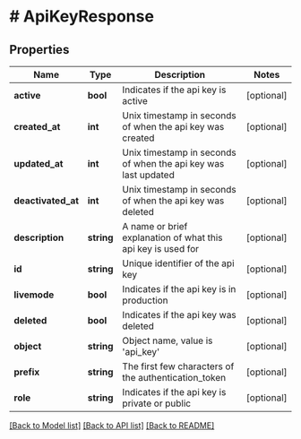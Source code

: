 # # ApiKeyResponse

## Properties

Name | Type | Description | Notes
------------ | ------------- | ------------- | -------------
**active** | **bool** | Indicates if the api key is active | [optional]
**created_at** | **int** | Unix timestamp in seconds of when the api key was created | [optional]
**updated_at** | **int** | Unix timestamp in seconds of when the api key was last updated | [optional]
**deactivated_at** | **int** | Unix timestamp in seconds of when the api key was deleted | [optional]
**description** | **string** | A name or brief explanation of what this api key is used for | [optional]
**id** | **string** | Unique identifier of the api key | [optional]
**livemode** | **bool** | Indicates if the api key is in production | [optional]
**deleted** | **bool** | Indicates if the api key was deleted | [optional]
**object** | **string** | Object name, value is &#39;api_key&#39; | [optional]
**prefix** | **string** | The first few characters of the authentication_token | [optional]
**role** | **string** | Indicates if the api key is private or public | [optional]

[[Back to Model list]](../../README.md#models) [[Back to API list]](../../README.md#endpoints) [[Back to README]](../../README.md)
